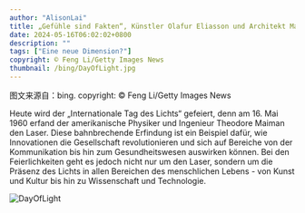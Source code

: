 ```yaml
---
author: "AlisonLai"
title: „Gefühle sind Fakten“, Künstler Olafur Eliasson und Architekt Ma Yansong, Peking, China (© Feng Li/Getty Images News)
date: 2024-05-16T06:02:02+0800
description: ""
tags: ["Eine neue Dimension?"]
copyright: © Feng Li/Getty Images News
thumbnail: /bing/DayOfLight.jpg
---
```

图文来源自：bing.  copyright: © Feng Li/Getty Images News

Heute wird der „Internationale Tag des Lichts“ gefeiert, denn am 16. Mai 1960 erfand der amerikanische Physiker und Ingenieur Theodore Maiman den Laser. Diese bahnbrechende Erfindung ist ein Beispiel dafür, wie Innovationen die Gesellschaft revolutionieren und sich auf Bereiche von der Kommunikation bis hin zum Gesundheitswesen auswirken können. Bei den Feierlichkeiten geht es jedoch nicht nur um den Laser, sondern um die Präsenz des Lichts in allen Bereichen des menschlichen Lebens - von Kunst und Kultur bis hin zu Wissenschaft und Technologie.

![DayOfLight](/bing/DayOfLight.jpg)